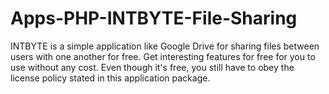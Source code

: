 # Apps-PHP-INTBYTE-File-Sharing
INTBYTE is a simple application like Google Drive for sharing files between users with one another for free. Get interesting features for free for you to use without any cost. Even though it's free, you still have to obey the license policy stated in this application package.
